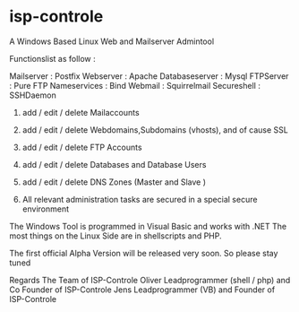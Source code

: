 isp-controle
============

A Windows Based Linux Web and Mailserver Admintool


Functionslist as follow :


Mailserver	:	Postfix
Webserver	:	Apache
Databaseserver	:	Mysql
FTPServer	:	Pure FTP
Nameservices	:	Bind
Webmail		:	Squirrelmail
Secureshell	:	SSHDaemon


1. add / edit / delete Mailaccounts
2. add / edit / delete Webdomains,Subdomains (vhosts), and of cause SSL
3. add / edit / delete FTP Accounts
4. add / edit / delete Databases and Database Users
5. add / edit / delete DNS Zones (Master and Slave )

6. All relevant administration tasks are secured in a special secure environment

The Windows Tool is programmed in Visual Basic and works with .NET
The most things on the Linux Side are in shellscripts and PHP.


The first official Alpha Version will be released very soon. So please stay tuned

Regards
The Team of ISP-Controle
Oliver Leadprogrammer (shell / php) and Co Founder of ISP-Controle
Jens Leadprogrammer (VB) and Founder of ISP-Controle